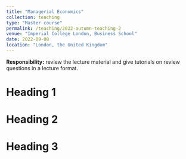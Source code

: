 ```yaml
---
title: "Managerial Economics"
collection: teaching
type: "Master course"
permalink: /teaching/2022-autumn-teaching-2
venue: "Imperial College London, Business School"
date: 2022-09-08
location: "London, the United Kingdom"
---
```


**Responsibility:** review the lecture material and give tutorials on review questions in a lecture format.

Heading 1
======

Heading 2
======

Heading 3
======
